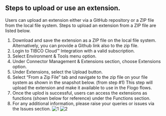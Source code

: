 ## Steps to upload or use an extension.

Users can upload an extension either via a GitHub repository or a ZIP file from the local file system. Steps to upload an extension from a ZIP file are listed below. 

1. Download and save the extension as a ZIP file on the local file system. Alternatively, you can provide a Github link also to the zip file. 
2. Login to TIBCO Cloud™ Integration with a valid subscription.
3. Select Environment & Tools menu option.
4. Under Connector Management & Extensions section, choose Extensions option.
5. Under Extensions, select the Upload button.
6. Select “From a Zip File” tab and navigate to the zip file on your file system as shown in the snapshot below. (from step #1) This step will upload the extension and make it available to use in the Flogo flows.
7. Once the uplod is successful, users can access the extensions as functions (shown below for reference) under the Functions section. 
8. For any additional information, please raise your queries or issues via the Issues section.
![1](https://user-images.githubusercontent.com/17696107/113699348-1183c600-96f3-11eb-8338-5f72f18670aa.png)
![2](https://user-images.githubusercontent.com/17696107/113699412-26605980-96f3-11eb-86d7-a8bbdd41941c.png)
